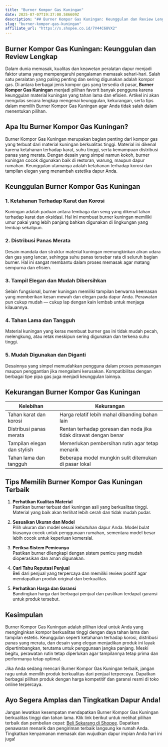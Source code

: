 ```yaml
---
title: "Burner Kompor Gas Kuningan"
date: 2025-07-07T19:37:00.586609Z
description: "## Burn­er Kompor Gas Kuningan: Keunggulan dan Review Lengkap..."
slug: "burner-kompor-gas-kuningan"
affiliate_url: "https://s.shopee.co.id/7V44C68VX2"
---
```

## Burn­er Kompor Gas Kuningan: Keunggulan dan Review Lengkap

Dalam dunia memasak, kualitas dan keawetan peralatan dapur menjadi faktor utama yang mempengaruhi pengalaman memasak sehari-hari. Salah satu peralatan yang paling penting dan sering digunakan adalah kompor gas. Di antara berbagai jenis kompor gas yang tersedia di pasar, **Burner Kompor Gas Kuningan** menjadi pilihan favorit banyak pengguna karena keunggulan material kuningan yang tahan lama dan efisien. Artikel ini akan mengulas secara lengkap mengenai keunggulan, kekurangan, serta tips dalam memilih Burner Kompor Gas Kuningan agar Anda tidak salah dalam menentukan pilihan.

## Apa Itu Burner Kompor Gas Kuningan?

Burner Kompor Gas Kuningan merupakan bagian penting dari kompor gas yang terbuat dari material kuningan berkualitas tinggi. Material ini dikenal karena ketahanan terhadap karat, suhu tinggi, serta kemampuan distribusi panas yang merata. Dengan desain yang simpel namun kokoh, burner kuningan cocok digunakan baik di restoran, warung, maupun dapur rumahan. Keunggulan utamanya adalah ketahanan terhadap korosi dan tampilan elegan yang menambah estetika dapur Anda.

## Keunggulan Burner Kompor Gas Kuningan

### 1. Ketahanan Terhadap Karat dan Korosi
Kuningan adalah paduan antara tembaga dan seng yang dikenal tahan terhadap karat dan oksidasi. Hal ini membuat burner kuningan memiliki umur pakai yang lebih panjang bahkan digunakan di lingkungan yang lembap sekalipun.

### 2. Distribusi Panas Merata
Desain mandala dan struktur material kuningan memungkinkan aliran udara dan gas yang lancar, sehingga suhu panas tersebar rata di seluruh bagian burner. Hal ini sangat membantu dalam proses memasak agar matang sempurna dan efisien.

### 3. Tampil Elegan dan Mudah Dibersihkan
Selain fungsional, burner kuningan memiliki tampilan berwarna keemasan yang memberikan kesan mewah dan elegan pada dapur Anda. Perawatan pun cukup mudah — cukup lap dengan kain lembab untuk menjaga kilauannya.

### 4. Tahan Lama dan Tangguh
Material kuningan yang keras membuat burner gas ini tidak mudah pecah, melengkung, atau retak meskipun sering digunakan dan terkena suhu tinggi.

### 5. Mudah Digunakan dan Diganti
Desainnya yang simpel memudahkan pengguna dalam proses pemasangan maupun penggantian jika mengalami kerusakan. Kompatibilitas dengan berbagai tipe pipa gas juga menjadi keunggulan lainnya.

## Kekurangan Burner Kompor Gas Kuningan

| Kelebihan | Kekurangan |
| --- | --- |
| Tahan karat dan korosi | Harga relatif lebih mahal dibanding bahan lain |
| Distribusi panas merata | Rentan terhadap goresan dan noda jika tidak dirawat dengan benar |
| Tampilan elegan dan stylish | Memerlukan pembersihan rutin agar tetap menarik |
| Tahan lama dan tangguh | Beberapa model mungkin sulit ditemukan di pasar lokal |

## Tips Memilih Burner Kompor Gas Kuningan Terbaik

1. **Perhatikan Kualitas Material**  
Pastikan burner terbuat dari kuningan asli yang berkualitas tinggi. Material yang baik akan terlihat lebih cerah dan tidak mudah pudar.

2. **Sesuaikan Ukuran dan Model**  
Pilih ukuran dan model sesuai kebutuhan dapur Anda. Model bulat biasanya cocok untuk penggunaan rumahan, sementara model besar lebih cocok untuk keperluan komersial.

3. **Periksa Sistem Pemicunya**  
Pastikan burner dilengkapi dengan sistem pemicu yang mudah dioperasikan dan aman digunakan.

4. **Cari Tahu Reputasi Penjual**  
Beli dari penjual yang terpercaya dan memiliki review positif agar mendapatkan produk original dan berkualitas.

5. **Perhatikan Harga dan Garansi**  
Bandingkan harga dari berbagai penjual dan pastikan terdapat garansi untuk produk tersebut.

## Kesimpulan

Burner Kompor Gas Kuningan adalah pilihan ideal untuk Anda yang menginginkan kompor berkualitas tinggi dengan daya tahan lama dan tampilan estetis. Keunggulan seperti ketahanan terhadap korosi, distribusi panas yang merata, dan desain yang elegan menjadikan produk ini layak dipertimbangkan, terutama untuk penggunaan jangka panjang. Meski begitu, perawatan rutin tetap diperlukan agar tampilannya tetap prima dan performanya tetap optimal.

Jika Anda sedang mencari Burner Kompor Gas Kuningan terbaik, jangan ragu untuk memilih produk berkualitas dari penjual terpercaya. Dapatkan berbagai pilihan produk dengan harga kompetitif dan garansi resmi di toko online terpercaya.

## Ayo Segera Amplas dan Tingkatkan Dapur Anda!

Jangan lewatkan kesempatan mendapatkan Burner Kompor Gas Kuningan berkualitas tinggi dan tahan lama. Klik link berikut untuk melihat pilihan terbaik dan pembelian cepat: [Beli Sekarang di Shopee](https://s.shopee.co.id/7V44C68VX2). Dapatkan penawaran menarik dan pengiriman terbaik langsung ke rumah Anda. Tingkatkan kenyamanan memasak dan wujudkan dapur impian Anda hari ini juga!